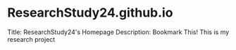# ResearchStudy24.github.io
Title: ResearchStudy24's Homepage
Description: Bookmark This!
This is my research project
